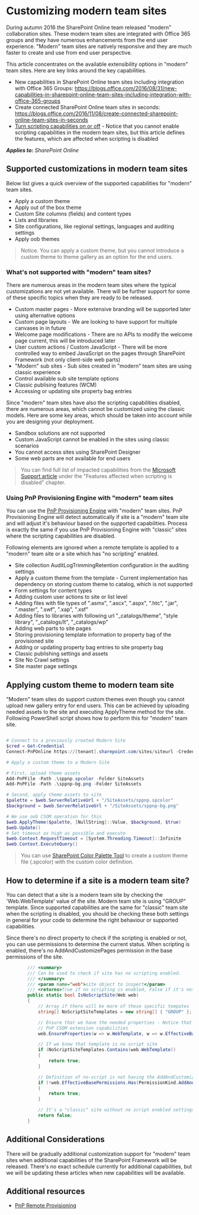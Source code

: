# Customizing modern team sites
During autumn 2016 the SharePoint Online team released "modern" collaboration sites. These modern team sites are integrated with Office 365 groups and they have numerous enhancements from the end user experience. "Modern" team sites are natively responsive and they are much faster to create and use from end user perspective. 

This article concentrates on the available extensibility options in "modern" team sites. Here are key links around the key capabilities. 

- New capabilities in SharePoint Online team sites including integration with Office 365 Groups: https://blogs.office.com/2016/08/31/new-capabilities-in-sharepoint-online-team-sites-including-integration-with-office-365-groups
- Create connected SharePoint Online team sites in seconds: https://blogs.office.com/2016/11/08/create-connected-sharepoint-online-team-sites-in-seconds
- [Turn scripting capabilities on or off](https://support.office.com/en-us/article/Turn-scripting-capabilities-on-or-off-1f2c515f-5d7e-448a-9fd7-835da935584f) - Notice that you cannot enable scripting capabilities in the modern team sites, but this article defines the features, which are affected when scripting is disabled

_**Applies to:** SharePoint Online_

## Supported customizations in modern team sites
<a name="supportedcustomizations"> </a>
Below list gives a quick overview of the supported capabilities for "modern" team sites.

- Apply a custom theme 
- Apply out of the box theme
- Custom Site columns (fields) and content types
- Lists and libraries
- Site configurations, like regional settings, languages and auditing settings
- Apply oob themes

> Notice. You can apply a custom theme, but you cannot introduce a custom theme to theme gallery as an option for the end users.

### What's not supported with "modern" team sites?
There are numerous areas in the modern team sites where the typical customizations are not yet available. There will be further support for some of these specific topics when they are ready to be released. 

- Custom master pages - More extensive branding will be supported later using alternative options
- Custom page layouts - We are looking to have support for multiple canvases in in future
- Welcome page modifications - There are no APIs to modify the welcome page current, this will be introduced later
- User custom actions / Custom JavaScript - There will be more controlled way to embed JavaScript on the pages through SharePoint Framework (not only client-side web parts)
- "Modern" sub sites - Sub sites created in "modern" team sites are using classic experience
- Control available sub site template options
- Classic publising features (WCM)
- Accessing or updating site property bag entries

Since "modern" team sites have also the scripting capabilities disabled, there are numerous areas, which cannot be customized using the classic models. Here are some key areas, which should be taken into account while you are designing your deployment.

- Sandbox solutions are not supported
- Custom JavaScript cannot be enabled in the sites using classic scenarios
- You cannot access sites using SharePoint Designer
- Some web parts are not available for end users

> You can find full list of impacted capabilities from the [Microsoft Support article](https://support.office.com/en-us/article/Turn-scripting-capabilities-on-or-off-1f2c515f-5d7e-448a-9fd7-835da935584f) under the "Features affected when scripting is disabled" chapter.


### Using PnP Provisioning Engine with "modern" team sites
<a name="pnpprovisioningengine"> </a>
You can use the [PnP Provisioning Engine](https://msdn.microsoft.com/en-us/pnp_articles/pnp-provisioning-engine-and-the-core-library) with "modern" team sites. PnP Provisioning Engine will detect automatically if site is a "modern" team site and will adjust it's behaviour based on the supported capabilities. Process is exactly the same if you use PnP Provisioning Engine with "classic" sites where the scripting capabilities are disabled.

Following elements are ignored when a remote template is applied to a "modern" team site or a site which has "no scripting" enabled.
- Site collection AuditLogTrimmingRetention configuration in the auditing settings
- Apply a custom theme from the template - Current implementation has dependency on storing custom theme to catalog, which is not supported
- Form settings for content types
- Adding custom user actions to site or list level 
- Adding files with file types of ".asmx", ".ascx", ".aspx", ".htc", ".jar", ".master", ".swf", ".xap", ".xsf"
- Adding files to libraries with following url  "_catalogs/theme", "style library", "_catalogs/lt", "_catalogs/wp" 
- Adding web parts to site pages
- Storing provisioning template information to property bag of the provisioned site
- Adding or updating property bag entries to site property bag
- Classic publishing settings and assets
- Site No Crawl settings
- Site master page settings

## Applying custom theme to modern team site
<a name="sectionSection0"> </a>
"Modern" team sites do support custom themes even though you cannot upload new gallery entry for end users. This can be achieved by uploading needed assets to the site and executing ApplyTheme method for the site. Following PowerShell script shows how to perform this for "modern" team site.

```PowerShell

# Connect to a previously created Modern Site
$cred = Get-Credential
Connect-PnPOnline https://[tenant].sharepoint.com/sites/siteurl -Credentials $cred

# Apply a custom theme to a Modern Site

# First, upload theme assets
Add-PnPFile -Path .\sppnp.spcolor -Folder SiteAssets
Add-PnPFile -Path .\sppnp-bg.png -Folder SiteAssets

# Second, apply theme assets to site
$palette = $web.ServerRelativeUrl + "/SiteAssets/sppnp.spcolor"
$background = $web.ServerRelativeUrl + "/SiteAssets/sppnp-bg.png"

# We use oob CSOM operation for this
$web.ApplyTheme($palette, [NullString]::Value, $background, $true)
$web.Update()
# Set timeout as high as possible and execute
$web.Context.RequestTimeout = [System.Threading.Timeout]::Infinite
$web.Context.ExecuteQuery()

```

> You can use [SharePoint Color Palette Tool](https://www.microsoft.com/en-us/download/details.aspx?id=38182) to create a custom theme file (.spcolor) with the custom color definition.

## How to determine if a site is a modern team site?
<a name="sectionSection0"> </a>
You can detect that a site is a modern team site by checking the 'Web.WebTemplate' value of the site. Modern team site is using "GROUP" template. Since supported capabilities are the same for "classic" team site when the scripting is disabled, you should be checking these both settings in general for your code to determine the right behaviour or supported capabilities.

Since there's no direct property to check if the scripting is enabled or not, you can use permissions to determine the current status. When scripting is enabled, there's no AddAndCustomizePages permission in the base permissions of the site.

```C#
        /// <summary>
        /// Can be used to check if site has no scripting enabled.
        /// </summary>
        /// <param name="web">site object to inspect</param>
        /// <returns>True if no scripting is enabled, False if it's not</returns>
        public static bool IsNoScriptSite(Web web)
        {
            // Array if there will be more of these specific tempates 
            string[] NoScriptSiteTemplates = new string[] { "GROUP" };

            // Ensure that we have the needed properties - Notice that these are 
            // PnP CSOM extension capabilities
            web.EnsureProperties(w => w.WebTemplate, w => w.EffectiveBasePermissions);

            // If we know that template is no script site
            if (NoScriptSiteTemplates.Contains(web.WebTemplate))
            {
                return true;
            }

            // Definition of no-script is not having the AddAndCustomizePages permission
            if (!web.EffectiveBasePermissions.Has(PermissionKind.AddAndCustomizePages))
            {
                return true;
            }

            // It's a "classic" site without no script enabled settings
            return false;
        }

```

## Additional Considerations
There will be gradually additional customization support for "modern" team sites when additional capabilities of the SharePoint Framework will be released. There's no exact schedule currently for additional capabilities, but we will be updating these articles when new capabilities will be available.


## Additional resources
<a name="bk_addresources"> </a>

-  [PnP Remote Provisioning](https://msdn.microsoft.com/en-us/pnp_articles/pnp-remote-provisioning)

